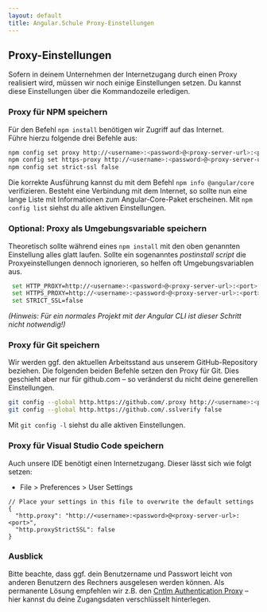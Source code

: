 ```yaml
---
layout: default
title: Angular.Schule Proxy-Einstellungen
---
```


## Proxy-Einstellungen <small></small>

Sofern in deinem Unternehmen der Internetzugang durch einen Proxy realisiert wird, müssen wir noch einige Einstellungen setzen. 
Du kannst diese Einstellungen über die Kommandozeile erledigen. 



### Proxy für NPM speichern

Für den Befehl `npm install` benötigen wir Zugriff auf das Internet.  
Führe hierzu folgende drei Befehle aus:

```bash
npm config set proxy http://<username>:<password>@<proxy-server-url>:<port>
npm config set https-proxy http://<username>:<password>@<proxy-server-url>:<port>
npm config set strict-ssl false
```

Die korrekte Ausführung kannst du mit dem Befehl `npm info @angular/core` verifizieren. Besteht eine Verbindung mit dem Internet, so sollte nun eine lange Liste mit Informationen zum Angular-Core-Paket erscheinen. Mit `npm config list` siehst du alle aktiven Einstellungen.

### Optional: Proxy als Umgebungsvariable speichern

Theoretisch sollte während eines `npm install` mit den oben genannten Einstellung alles glatt laufen.
Sollte ein sogenanntes *postinstall script* die Proxyeinstellungen dennoch ignorieren, so helfen oft Umgebungsvariablen aus.

```bash
 set HTTP_PROXY=http://<username>:<password>@<proxy-server-url>:<port>
 set HTTPS_PROXY=http://<username>:<password>@<proxy-server-url>:<port>
 set STRICT_SSL=false 
```

*(Hinweis: Für ein normales Projekt mit der Angular CLI ist dieser Schritt nicht notwendig!)*


### Proxy für Git speichern

Wir werden ggf. den aktuellen Arbeitsstand aus unserem GitHub-Repository beziehen.
Die folgenden beiden Befehle setzen den Proxy für Git. Dies geschieht aber nur für github.com – so veränderst du nicht deine generellen Einstellungen.

```bash
git config --global http.https://github.com/.proxy http://<username>:<password>@<proxy-server-url>:<port>
git config --global http.https://github.com/.sslverify false

```

Mit `git config -l` siehst du alle aktiven Einstellungen.

### Proxy für Visual Studio Code speichern

Auch unsere IDE benötigt einen Internetzugang. Dieser lässt sich wie folgt setzen:

* File > Preferences > User Settings

```
// Place your settings in this file to overwrite the default settings
{
  "http.proxy": "http://<username>:<password>@<proxy-server-url>:<port>",
  "http.proxyStrictSSL": false
}
``` 

### Ausblick

Bitte beachte, dass ggf. dein Benutzername und Passwort leicht von anderen Benutzern des Rechners ausgelesen werden können.
Als permanente Lösung empfehlen wir z.B. den [Cntlm Authentication Proxy](http://cntlm.sourceforge.net/) – hier kannst du deine Zugangsdaten verschlüsselt hinterlegen.
